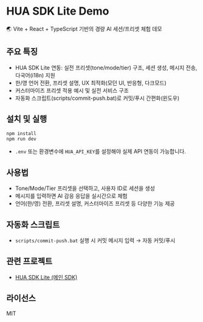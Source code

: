 # HUA SDK Lite Demo

🌏 Vite + React + TypeScript 기반의 경량 AI 세션/프리셋 체험 데모

## 주요 특징

- HUA SDK Lite 연동: 실전 프리셋(tone/mode/tier) 구조, 세션 생성, 메시지 전송, 다국어(i18n) 지원
- 한/영 언어 전환, 프리셋 설명, UX 최적화(모던 UI, 반응형, 다크모드)
- 커스터마이즈 프리셋 적용 예시 및 실전 서비스 구조
- 자동화 스크립트(scripts/commit-push.bat)로 커밋/푸시 간편화(윈도우)

## 설치 및 실행

```bash
npm install
npm run dev
```

- `.env` 또는 환경변수에 `HUA_API_KEY`를 설정해야 실제 API 연동이 가능합니다.

## 사용법

- Tone/Mode/Tier 프리셋을 선택하고, 사용자 ID로 세션을 생성
- 메시지를 입력하면 AI 감응 응답을 실시간으로 체험
- 언어(한/영) 전환, 프리셋 설명, 커스터마이즈 프리셋 등 다양한 기능 제공

## 자동화 스크립트

- `scripts/commit-push.bat` 실행 시 커밋 메시지 입력 → 자동 커밋/푸시

## 관련 프로젝트

- [HUA SDK Lite (메인 SDK)](https://github.com/HUA-Labs/hua-sdk-lite)

## 라이선스

MIT
